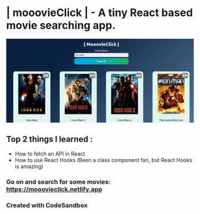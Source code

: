 # | mooovieClick | - A tiny React based movie searching app.

![screenshot](img/screenshot.png)
## Top 2 things I learned : 
* How to fetch an API in React
* How to use React Hooks (Been a class component fan, but React Hooks is amazing)

### Go on and search for some movies:  https://mooovieclick.netlify.app 

### Created with CodeSandbox
